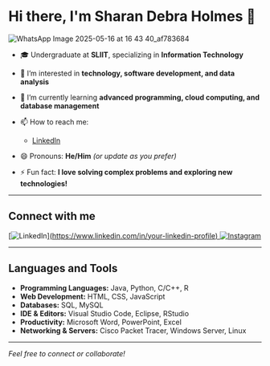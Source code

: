 
# Hi there, I'm Sharan Debra Holmes 👋
![WhatsApp Image 2025-05-16 at 16 43 40_af783684](https://github.com/user-attachments/assets/b62018b2-01bf-498c-b7aa-010b6c76e0a2)


- 🎓 Undergraduate at **SLIIT**, specializing in **Information Technology**
- 👀 I’m interested in **technology, software development, and data analysis**
- 🌱 I’m currently learning **advanced programming, cloud computing, and database management**
- 📫 How to reach me:  
  - [LinkedIn]([https://www.linkedin.com/in/your-linkedin-profile](http://www.linkedin.com/in/sharan)  )
  
- 😄 Pronouns: **He/Him** *(or update as you prefer)*
- ⚡ Fun fact: **I love solving complex problems and exploring new technologies!**

---

## Connect with me  
[![LinkedIn](https://img.shields.io/badge/LinkedIn-blue?logo=linkedin&style=for-the-badge)][(https://www.linkedin.com/in/your-linkedin-profile)  ](http://www.linkedin.com/in/sharan)
[![Instagram](https://img.shields.io/badge/Instagram-purple?logo=instagram&style=for-the-badge)](https://www.instagram.com/your-instagram-handle)  

---

## Languages and Tools

- **Programming Languages:** Java, Python, C/C++, R  
- **Web Development:** HTML, CSS, JavaScript  
- **Databases:** SQL, MySQL  
- **IDE & Editors:** Visual Studio Code, Eclipse, RStudio  
- **Productivity:** Microsoft Word, PowerPoint, Excel  
- **Networking & Servers:** Cisco Packet Tracer, Windows Server, Linux  

---

*Feel free to connect or collaborate!*
